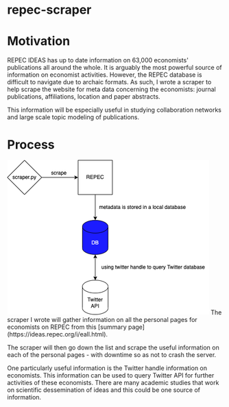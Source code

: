 # repec-scraper

# Motivation
REPEC IDEAS has up to date information on 63,000 economists' publications all around the whole. It is arguably the most powerful source of information on economist activities. However, the REPEC database is difficult to navigate due to archaic formats. As such, I wrote a scraper to help scrape the website for meta data concerning the economists: journal publications, affiliations, location and paper abstracts. 

This information will be especially useful in studying collaboration networks and large scale topic modeling of publications.

# Process
<img src="/workflow.png">
The scraper I wrote will gather information on all the personal pages for economists on REPEC from this [summary page](https://ideas.repec.org/i/eall.html). 

The scraper will then go down the list and scrape the useful information on each of the personal pages - with downtime so as not to crash the server. 

One particularly useful information is the Twitter handle information on economists. This information can be used to query Twitter API for further activities of these economists. There are many academic studies that work on scientific dessemination of ideas and this could be one source of information. 